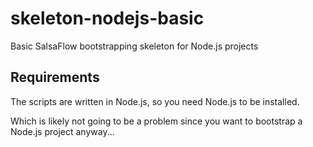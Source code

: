 # skeleton-nodejs-basic #

Basic SalsaFlow bootstrapping skeleton for Node.js projects

## Requirements ##

The scripts are written in Node.js, so you need Node.js to be installed.

Which is likely not going to be a problem since you want to bootstrap a Node.js project anyway...
